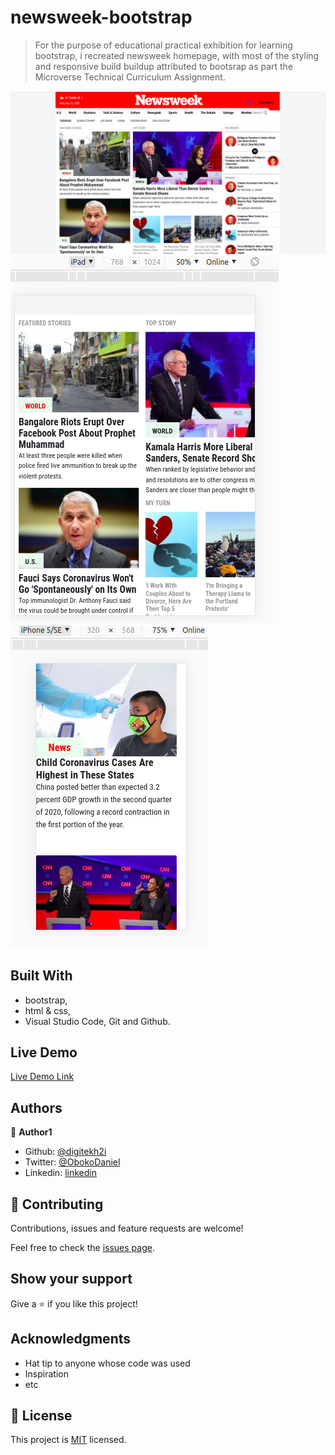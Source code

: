 # newsweek-bootstrap


> For the purpose of educational practical exhibition for learning bootstrap, i recreated newsweek homepage, with most of the styling and responsive build buildup attributed to bootsrap as part the Microverse Technical Curriculum Assignment.  

![screenshot](media/desktop.png)
![screenshot](media/tablet.png)
![screenshot](media/mobile.png)


## Built With

- bootstrap,
- html & css,
- Visual Studio Code, Git and Github.

## Live Demo
[Live Demo Link](https://digitekh2i.github.io/newsweek-bootstrap/)

## Authors

👤 **Author1**

- Github: [@digitekh2i](https://https://github.com/digitekh2i)
- Twitter: [@ObokoDaniel](https://twitter.com/ObokoDaniel)
- Linkedin: [linkedin](http://linkedin.com/in/daniel-dikachi-1luvtek101)

## 🤝 Contributing

Contributions, issues and feature requests are welcome!

Feel free to check the [issues page](issues/).

## Show your support

Give a ⭐️ if you like this project!

## Acknowledgments

- Hat tip to anyone whose code was used
- Inspiration
- etc

## 📝 License

This project is [MIT](lic.url) licensed.

